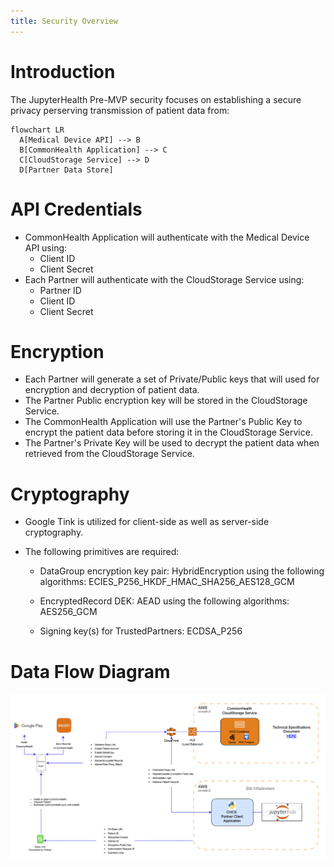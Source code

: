 ```yaml
---
title: Security Overview
---
```


# Introduction

The JupyterHealth Pre-MVP security focuses on establishing a secure privacy perserving transmission of patient data from:

```mermaid
flowchart LR
  A[Medical Device API] --> B
  B[CommonHealth Application] --> C
  C[CloudStorage Service] --> D
  D[Partner Data Store]
```

# API Credentials

- CommonHealth Application will authenticate with the Medical Device API using:
  - Client ID
  - Client Secret
- Each Partner will authenticate with the CloudStorage Service using:
  - Partner ID
  - Client ID
  - Client Secret

# Encryption

- Each Partner will generate a set of Private/Public keys that will used for encryption and decryption of patient data.
- The Partner Public encryption key will be stored in the CloudStorage Service.
- The CommonHealth Application will use the Partner's Public Key to encrypt the patient data before storing it in the CloudStorage Service.
- The Partner's Private Key will be used to decrypt the patient data when retrieved from the CloudStorage Service.

# Cryptography

- Google Tink is utilized for client-side as well as server-side cryptography.

- The following primitives are required:

  - DataGroup encryption key pair: HybridEncryption using the following algorithms: ECIES_P256_HKDF_HMAC_SHA256_AES128_GCM

  - EncryptedRecord DEK: AEAD using the following algorithms: AES256_GCM

  - Signing key(s) for TrustedPartners: ECDSA_P256

# Data Flow Diagram

![](CHCS-Architecture.png)
